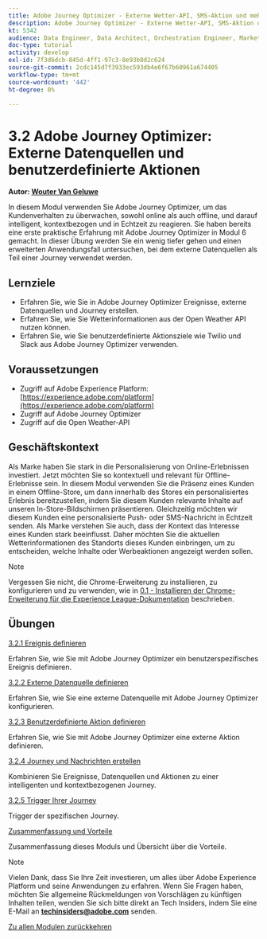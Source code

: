 ```yaml
---
title: Adobe Journey Optimizer - Externe Wetter-API, SMS-Aktion und mehr
description: Adobe Journey Optimizer - Externe Wetter-API, SMS-Aktion und mehr
kt: 5342
audience: Data Engineer, Data Architect, Orchestration Engineer, Marketer
doc-type: tutorial
activity: develop
exl-id: 7f3d6dcb-845d-4ff1-97c3-8e93b8d2c624
source-git-commit: 2cdc145d7f3933ec593db4e6f67b60961a674405
workflow-type: tm+mt
source-wordcount: '442'
ht-degree: 0%

---
```


# 3.2 Adobe Journey Optimizer: Externe Datenquellen und benutzerdefinierte Aktionen

**Autor: [Wouter Van Geluwe](https://www.linkedin.com/in/woutervangeluwe/)**

In diesem Modul verwenden Sie Adobe Journey Optimizer, um das Kundenverhalten zu überwachen, sowohl online als auch offline, und darauf intelligent, kontextbezogen und in Echtzeit zu reagieren. Sie haben bereits eine erste praktische Erfahrung mit Adobe Journey Optimizer in Modul 6 gemacht. In dieser Übung werden Sie ein wenig tiefer gehen und einen erweiterten Anwendungsfall untersuchen, bei dem externe Datenquellen als Teil einer Journey verwendet werden.

## Lernziele

- Erfahren Sie, wie Sie in Adobe Journey Optimizer Ereignisse, externe Datenquellen und Journey erstellen.
- Erfahren Sie, wie Sie Wetterinformationen aus der Open Weather API nutzen können.
- Erfahren Sie, wie Sie benutzerdefinierte Aktionsziele wie Twilio und Slack aus Adobe Journey Optimizer verwenden.

## Voraussetzungen

- Zugriff auf Adobe Experience Platform: [https://experience.adobe.com/platform](https://experience.adobe.com/platform)
- Zugriff auf Adobe Journey Optimizer
- Zugriff auf die Open Weather-API

## Geschäftskontext

Als Marke haben Sie stark in die Personalisierung von Online-Erlebnissen investiert. Jetzt möchten Sie so kontextuell und relevant für Offline-Erlebnisse sein.
In diesem Modul verwenden Sie die Präsenz eines Kunden in einem Offline-Store, um dann innerhalb des Stores ein personalisiertes Erlebnis bereitzustellen, indem Sie diesem Kunden relevante Inhalte auf unseren In-Store-Bildschirmen präsentieren. Gleichzeitig möchten wir diesem Kunden eine personalisierte Push- oder SMS-Nachricht in Echtzeit senden.
Als Marke verstehen Sie auch, dass der Kontext das Interesse eines Kunden stark beeinflusst. Daher möchten Sie die aktuellen Wetterinformationen des Standorts dieses Kunden einbringen, um zu entscheiden, welche Inhalte oder Werbeaktionen angezeigt werden sollen.

>[!NOTE]
>
>Vergessen Sie nicht, die Chrome-Erweiterung zu installieren, zu konfigurieren und zu verwenden, wie in [0.1 - Installieren der Chrome-Erweiterung für die Experience League-Dokumentation](../../gettingstarted/gettingstarted/ex1.md) beschrieben.

## Übungen

[3.2.1 Ereignis definieren](./ex1.md)

Erfahren Sie, wie Sie mit Adobe Journey Optimizer ein benutzerspezifisches Ereignis definieren.

[3.2.2 Externe Datenquelle definieren](./ex2.md)

Erfahren Sie, wie Sie eine externe Datenquelle mit Adobe Journey Optimizer konfigurieren.

[3.2.3 Benutzerdefinierte Aktion definieren](./ex3.md)

Erfahren Sie, wie Sie mit Adobe Journey Optimizer eine externe Aktion definieren.

[3.2.4 Journey und Nachrichten erstellen](./ex4.md)

Kombinieren Sie Ereignisse, Datenquellen und Aktionen zu einer intelligenten und kontextbezogenen Journey.

[3.2.5 Trigger Ihrer Journey](./ex5.md)

Trigger der spezifischen Journey.

[Zusammenfassung und Vorteile](./summary.md)

Zusammenfassung dieses Moduls und Übersicht über die Vorteile.

>[!NOTE]
>
>Vielen Dank, dass Sie Ihre Zeit investieren, um alles über Adobe Experience Platform und seine Anwendungen zu erfahren. Wenn Sie Fragen haben, möchten Sie allgemeine Rückmeldungen von Vorschlägen zu künftigen Inhalten teilen, wenden Sie sich bitte direkt an Tech Insiders, indem Sie eine E-Mail an **techinsiders@adobe.com** senden.

[Zu allen Modulen zurückkehren](../../../overview.md)
